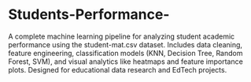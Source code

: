 # Students-Performance-
A complete machine learning pipeline for analyzing student academic performance using the student-mat.csv dataset. Includes data cleaning, feature engineering, classification models (KNN, Decision Tree, Random Forest, SVM), and visual analytics like heatmaps and feature importance plots. Designed for educational data research and EdTech projects.
